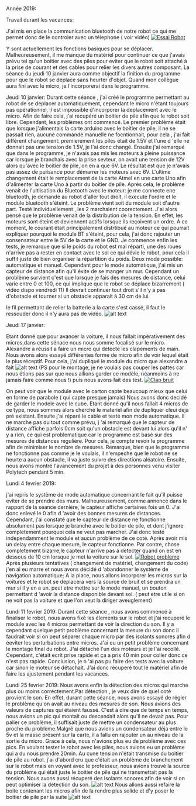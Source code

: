 Année 2019:

Travail durant les vacances:

J'ai mis en place la communication bluetooth de notre robot ce qui me permet donc de le controler avec un télephone ( voir vidéo)
[![Essai Robot]()](https://youtu.be/6meGp6HiwKE)

Y sont actuellement les fonctions basiques pour se déplacer. Malheureusement, il me manque du matériel pour continuer ce que j'avais prévu tel qu'un boitier avec des piles pour eviter que le robot soit attaché à la prise de courant et des cables pour relier les divers autres composant.
La séance du jeudi 10 janvier aura comme objectif la finition du programme pour que le robot se déplace sans heurter d'objet. Quand mon collègue aura fini avec le micro, je l'incorporerai dans le programme.












Jeudi 10 janvier:
Durant cette séance , j'ai créé le programme permettant au robot de se déplacer automatiquement, cependant le micro n'étant toujours pas opérationnel, il est impossible d'incorporer la deplacement avec le micro.
Afin de faire cela, j'ai recupéré un boitier de pile afin que le robot soit libre. Cependant, les problèmes ont commencé. 
Le premier problème était que lorsque j'alimentais la carte arduino avec le boitier de pile, il ne se passait rien, aucune commande manuelle ne focntionnait, pour cela , j'ai fait différent changement:
premierement les piles était de 1.5V et l'une d 'elle ne donnait pas une tension de 1.5V, je l'ai donc changé. 
Ensuite j'ai remarqué que dans le programme, je n'avais pas mis les moteurs à pleine puissance car lorsque je branchais avec la prise sevteur, on avait une tension de 12V alors qu'avec le boitier de pile, on en a que 6V.
Le résultat est que  je n'avais pas assez de puiisance pour démarrer les moteurs avec 6V.
L'ultime changement était le remplacement de la carte Atmel en une carte Uno afin d'alimenter la carte Uno à partir du boitier de pile.
Après cela, le problème venait de l'uitlisation du Bluetooth avec le moteur:
je me connecte  ene bluetooth, je demande au robot d'aller tout droit, il execute l'ordre et le module bluetooth s'éteint. Le problème vient soit du module soit d'autre part. Testé individuellement , les 2 marchaient coorectement. J'ai alors pensé que le problème venait de la distribution de la tension.
En effet, les moteurs sont éteint et deviennent actifs lorsque ils reçoivent un ordre. A ce moment, le courant était principalement distrtibué au moteur ce qui pourrait expliquer pourquoi le module BT s'éteint, pour cela, j'ai donc rajouter un consensateur entre le 5V de la carte et le GND.
Je commence enfin les tests, je remarque que si le poids du robot est mal réparti, une des roues n'arrive pas a rester en contact avec le sol ce qui dévie le robot, pour cela il suffit juste de bien organiser la répartition du poids.
Deux mode possible: automatique et manuel.
Cependant pour le mode automatique, j'ai mis un capteur de distance afin qu'il évite de se manger un mur. Cependant un problème survient c'est que lorsque je fais des mesures de distance, celui varie entre 0 et 100, ce qui implique que le robot se déplace bizarrement
( vidéo dispo vendredi 11)
Il devrait continuer tout droit s'il n'y a pas d'obstacle et tourner si un obstacle apparait à 30 cm de lui.

le fil permettant de relier la batterie a la carte s'est cassé, il faut le ressouder donc il n'y aura pas de vidéo.
![alt text](https://github.com/Losciale-Verdille/Robot-curieux/blob/master/Rapports%20seances/Vivian/49517024_2245816098990626_29802305620541440_n.jpg)



Jeudi 17 janvier:

Etant donné que pour avancer la voiture, il nous fallait impérativement des micros,dans cette sénace nous nous somme focalisé sur le micro. Alexandre a réussit a faire un micro qui detecte les clapements de main. Nous avons alors essayé différentes forme de micro afin de voir lequel était le plus réceptif. Pour cela, j'ai dupliqué le module du micro que alexandre a fait 
![alt text](https://github.com/Losciale-Verdille/Robot-curieux/blob/master/Rapports%20seances/Vivian/50023948_368657130591160_8592740781897285632_n.jpg)
(PS pour le montage, je ne voulais pas couper les pattes car nous étions pas sur que nous allions garder ce modèle, néanmoins à ne jamais faire comme nous !)
puis nous avons fait des test.
[![Clap bruit]()](https://youtu.be/oALtmsmLZ9g)


On peut voir que le module avec le carton capte beaucoup mieux que celui en forme de parabole ( qui capte presque jamais) 
Nous avons donc decidé de garder le modele avec le cube. Etant donné qu'il nous fallait 4 micros de ce type, nous sommes alors cherché le materiel afin de dupliquer cleui deja pré existant.
Ensuite j'ai réparé le cable et testé mon mode automatique. Il ne marche pas du tout comme prévu, j 'ai remarqué que le capteur de distance affiche parfois 0cm soit qu'un obstacle est devant lui alors qu'il n' y a rien, ce qui est problematique car le programme est basé sur des mesures de distances regulière.
Pour cela, je compte revoir le programme afin de minimiser le nombre de mesures.
Remarque, bien que le programme ne fonctionne pas comme je le voulais, il n'empeche que le robot ne se heurte a aucun obstacle, il va juste suivre des directions aléatoire.
Ensuite, nous avons montré l'avancement du projet à des personnes venu visiter Polytech pendant 5 min.


Lundi 4 fevrier 2019:

j'ai repris le système de mode automatique concernant le fait qu'il puisse eviter de se prendre des murs. Malheureusement, comme annoncé dans le rapport de la seance dernière, le capteur affiche certaines fois un 0. J'ai donc enlevé le 0 afin d 'avoir des bonnes mesures de distances. Cependant, j'ai constaté que le capteur de distance ne fonctionne absolument pas lorsque je branche avec le boitier de pile, et dont j'ignore completement pourquoi cela ne veut pas marcher. J'ai donc testé independamment le module et aucun problème de ce coté.
Après avoir mis un delay entre chaque mesure, le capteur fonctionne. Par contre, chose completement bizarre,le capteur n'arrive pas a detecter quand on est en dessous de 10 cm lorsque je met la voiture sur le sol.
[![Robot probleme]()](https://www.youtube.com/watch?v=Vb8J6qS2bx4)
Après plusieurs tentatives ( changement de matériel, changement du code) j'en ai eu marre et nous avons décidé d 'abandonner le système de navigation automatique; A la place, nous allons incorporer les micros sur la voitures et le robot se deplacera vers la source de bruit et se prendra un mur si il y en a un.
peut etre mettre sur le mode manuel, un bouton permettant d 'avoir la distance disponible devant soi. ( peut etre utile si on ne voit pas la voiture et que l'on veut la diriger aveuglement)


Lundi 11 fevrier 2019:
Durant cette séance , nous avons commencé à finaliser le robot, nous avons fixé les élements sur le robot et j'ai recuperé le module avec les 4 micros permettant de voir la direction du son. Il y a cependant quelque petit problème concernant la mesure du son donc il faudrait voir si on peut séparer chaque micro par des isolants sonores afin d éeviter les perturbations entre micros. J'ai eu un petit problème concernant le montage final du robot. J'ai détaché l'un des moteurs et je l'ai recollé. Cependant, c'était ecrit prise rapide et ça a pris 40 min pour coller donc ce n'est pas rapide. Conclusion, je n 'ai pas pu faire des tests avec la voiture car sinon le moteur se détachait. J'ai donc récuperé tout le matériel afin de faire les ajustement pendant les vacances.


Lundi 25 fevrier 2019:
Nous avons enfin la détection des micros qui marche plus ou moins correctement.Par détection , je veux dire de quel coté provient le son.
En effet, durant cette séance, nous avons essayé de régler le problème qu'on avait au niveau des mesures de son. Nous avions des valeurs de captures qui étaient faussé. C'est à dire que de temps en temps, nous avions un pic qui montait ou descendait alors qu'il ne devait pas.
Pour palier ce problème, il suffisait juste de mettre un condensateur au plus proche du problème.Malgré que nous avions un condensateur déja entre le 5v et la masse présent sur la carte, il a fallu en rajouter un au niveau de la sortie du micro. Grace à cela, nous n'avions plus eu de problème avec ces pics.
En voulant tester le robot avec les piles, nous avions eu un problème qui a du nous prendre 20min. Au cune tension n'était transmise du boitier de pile au robot. j'ai d'abord cru que c'était un problème de branchement sur le robot mais en voyant avec le professeur, nous avions trouvé la source du problème qui était juste le boitier de pile qui ne transmettait pas la tension.
Nous avons aussi récuperé des isolants sonores afin de voir si on peut optimiser la détection du son.
![alt text](https://github.com/Losciale-Verdille/Robot-curieux/blob/master/Rapports%20seances/Vivian/53316655_2192162897766018_6643333814338715648_n.jpg)
Nous allons aussi refaire la boite contenant les micros afin de la rendre plus solide et d'y poser le boitier de pile par la suite
![alt text](https://github.com/Losciale-Verdille/Robot-curieux/blob/master/Rapports%20seances/Vivian/52876795_699304053799449_2594654576044933120_n.jpg)
